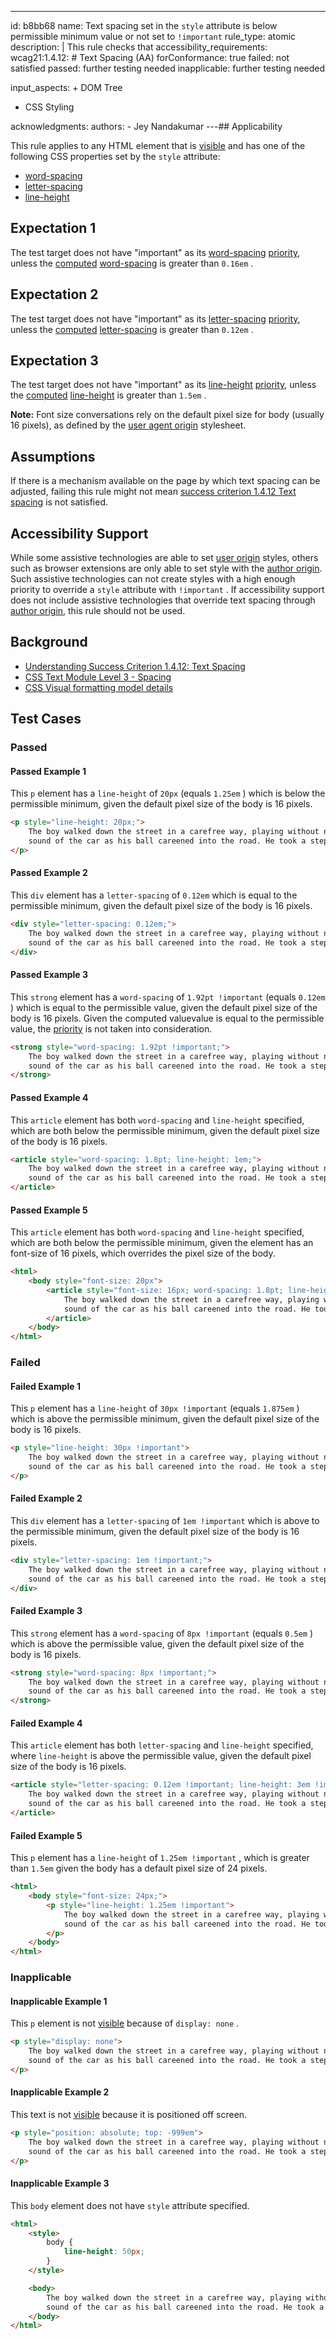 ---
id: b8bb68
name: Text spacing set in the `style` attribute is below permissible minimum value or not set to `!important`
rule_type: atomic
description: |
  This rule checks that
accessibility_requirements:
  wcag21:1.4.12: # Text Spacing (AA)
    forConformance: true
    failed: not satisfied
    passed: further testing needed
    inapplicable: further testing needed

input_aspects: + DOM Tree
  + CSS Styling

acknowledgments:
  authors:
    - Jey Nandakumar
---## Applicability

This rule applies to any HTML element that is [visible][] and has one of the following CSS properties set by the `style` attribute:

- [word-spacing][]
- [letter-spacing][]
- [line-height][]

## Expectation 1

The test target does not have "important" as its [word-spacing][] [priority][], unless the [computed][] [word-spacing][] is greater than `0.16em` .

## Expectation 2

The test target does not have "important" as its [letter-spacing][] [priority][], unless the [computed][] [letter-spacing][] is greater than `0.12em` .

## Expectation 3

The test target does not have "important" as its [line-height][] [priority][], unless the [computed][] [line-height][] is greater than `1.5em` .

**Note:** Font size conversations rely on the default pixel size for body (usually 16 pixels), as defined by the [user agent origin][] stylesheet.

## Assumptions

If there is a mechanism available on the page by which text spacing can be adjusted, failing this rule might not mean [success criterion 1.4.12 Text spacing](https://www.w3.org/TR/WCAG21/#text-spacing) is not satisfied.

## Accessibility Support

While some assistive technologies are able to set [user origin][] styles, others such as browser extensions are only able to set style with the [author origin][]. Such assistive technologies can not create styles with a high enough priority to override a `style` attribute with `!important` . If accessibility support does not include assistive technologies that override text spacing through [author origin][], this rule should not be used.

## Background

- [Understanding Success Criterion 1.4.12: Text Spacing](https://www.w3.org/WAI/WCAG21/Understanding/text-spacing.html)
- [CSS Text Module Level 3 - Spacing](https://www.w3.org/TR/css-text-3/#spacing)
- [CSS Visual formatting model details](https://drafts.csswg.org/css2/visudet.html)

## Test Cases

### Passed

#### Passed Example 1

This `p` element has a `line-height` of `20px` (equals `1.25em` ) which is below the permissible minimum, given the default pixel size of the body is 16 pixels.

```html
<p style="line-height: 20px;">
	The boy walked down the street in a carefree way, playing without notice of what was about him. He didn't hear the
	sound of the car as his ball careened into the road. He took a step toward it, and in doing so sealed his fate.
</p>
```

#### Passed Example 2

This `div` element has a `letter-spacing` of `0.12em` which is equal to the permissible minimum, given the default pixel size of the body is 16 pixels.

```html
<div style="letter-spacing: 0.12em;">
	The boy walked down the street in a carefree way, playing without notice of what was about him. He didn't hear the
	sound of the car as his ball careened into the road. He took a step toward it, and in doing so sealed his fate.
</div>
```

#### Passed Example 3

This `strong` element has a `word-spacing` of `1.92pt !important` (equals `0.12em` ) which is equal to the permissible value, given the default pixel size of the body is 16 pixels. Given the computed valuevalue is equal to the permissible value, the [priority][] is not taken into consideration.

```html
<strong style="word-spacing: 1.92pt !important;">
	The boy walked down the street in a carefree way, playing without notice of what was about him. He didn't hear the
	sound of the car as his ball careened into the road. He took a step toward it, and in doing so sealed his fate.
</strong>
```

#### Passed Example 4

This `article` element has both `word-spacing` and `line-height` specified, which are both below the permissible minimum, given the default pixel size of the body is 16 pixels.

```html
<article style="word-spacing: 1.8pt; line-height: 1em;">
	The boy walked down the street in a carefree way, playing without notice of what was about him. He didn't hear the
	sound of the car as his ball careened into the road. He took a step toward it, and in doing so sealed his fate.
</article>
```

#### Passed Example 5

This `article` element has both `word-spacing` and `line-height` specified, which are both below the permissible minimum, given the element has an font-size of 16 pixels, which overrides the pixel size of the body.

```html
<html>
	<body style="font-size: 20px">
		<article style="font-size: 16px; word-spacing: 1.8pt; line-height: 1em;">
			The boy walked down the street in a carefree way, playing without notice of what was about him. He didn't hear the
			sound of the car as his ball careened into the road. He took a step toward it, and in doing so sealed his fate.
		</article>
	</body>
</html>
```

### Failed

#### Failed Example 1

This `p` element has a `line-height` of `30px !important` (equals `1.875em` ) which is above the permissible minimum, given the default pixel size of the body is 16 pixels.

```html
<p style="line-height: 30px !important">
	The boy walked down the street in a carefree way, playing without notice of what was about him. He didn't hear the
	sound of the car as his ball careened into the road. He took a step toward it, and in doing so sealed his fate.
</p>
```

#### Failed Example 2

This `div` element has a `letter-spacing` of `1em !important` which is above to the permissible minimum, given the default pixel size of the body is 16 pixels.

```html
<div style="letter-spacing: 1em !important;">
	The boy walked down the street in a carefree way, playing without notice of what was about him. He didn't hear the
	sound of the car as his ball careened into the road. He took a step toward it, and in doing so sealed his fate.
</div>
```

#### Failed Example 3

This `strong` element has a `word-spacing` of `8px !important` (equals `0.5em` ) which is above the permissible value, given the default pixel size of the body is 16 pixels.

```html
<strong style="word-spacing: 8px !important;">
	The boy walked down the street in a carefree way, playing without notice of what was about him. He didn't hear the
	sound of the car as his ball careened into the road. He took a step toward it, and in doing so sealed his fate.
</strong>
```

#### Failed Example 4

This `article` element has both `letter-spacing` and `line-height` specified, where `line-height` is above the permissible value, given the default pixel size of the body is 16 pixels.

```html
<article style="letter-spacing: 0.12em !important; line-height: 3em !important;">
	The boy walked down the street in a carefree way, playing without notice of what was about him. He didn't hear the
	sound of the car as his ball careened into the road. He took a step toward it, and in doing so sealed his fate.
</article>
```

#### Failed Example 5

This `p` element has a `line-height` of `1.25em !important` , which is greater than `1.5em` given the body has a default pixel size of 24 pixels.

```html
<html>
	<body style="font-size: 24px;">
		<p style="line-height: 1.25em !important">
			The boy walked down the street in a carefree way, playing without notice of what was about him. He didn't hear the
			sound of the car as his ball careened into the road. He took a step toward it, and in doing so sealed his fate.
		</p>
	</body>
</html>
```

### Inapplicable

#### Inapplicable Example 1

This `p` element is not [visible][] because of `display: none` .

```html
<p style="display: none">
	The boy walked down the street in a carefree way, playing without notice of what was about him. He didn't hear the
	sound of the car as his ball careened into the road. He took a step toward it, and in doing so sealed his fate.
</p>
```

#### Inapplicable Example 2

This text is not [visible][] because it is positioned off screen.

```html
<p style="position: absolute; top: -999em">
	The boy walked down the street in a carefree way, playing without notice of what was about him. He didn't hear the
	sound of the car as his ball careened into the road. He took a step toward it, and in doing so sealed his fate.
</p>
```

#### Inapplicable Example 3

This `body` element does not have `style` attribute specified.

```html
<html>
	<style>
		body {
			line-height: 50px;
		}
	</style>

	<body>
		The boy walked down the street in a carefree way, playing without notice of what was about him. He didn't hear the
		sound of the car as his ball careened into the road. He took a step toward it, and in doing so sealed his fate.
	</body>
</html>
```

[visible]: #visible 'Definition of visible'
[word-spacing]: https://www.w3.org/TR/css-text-3/#word-spacing-property 'CSS Text Module Level 3 - Word Spacing: the word-spacing property'
[letter-spacing]: https://www.w3.org/TR/css-text-3/#propdef-letter-spacing 'CSS Text Module Level 3 - Tracking: the letter-spacing property'
[line-height]: https://drafts.csswg.org/css2/visudet.html#propdef-line-height 'CSS Visual formatting model details - line-height property'
[priority]: https://www.w3.org/TR/cssom/#dom-cssstyledeclaration-getpropertypriority 'CSS Object Model (CSSOM) - Definition getComputedPriority'
[computed]: https://www.w3.org/TR/css-cascade-3/#computed-value 'CSS Cascading and Inheritance Level 3 - Computed Values'
[author origin]: https://drafts.csswg.org/css-cascade-4/#cascade-origin-author 'CSS Cascading and Inheritance Level 4 - Cascading Origins - Author Origin'
[user origin]: https://drafts.csswg.org/css-cascade-4/#cascade-origin-user 'CSS Cascading and Inheritance Level 4 - Cascading Origins - User Origin'
[user agent origin]: https://drafts.csswg.org/css-cascade-4/#cascade-origin-ua 'CSS Cascading and Inheritance Level 4 - Cascading Origins - User Agent Origin'
